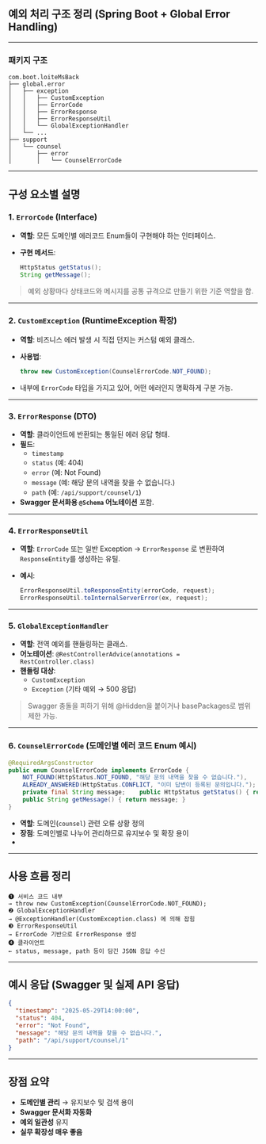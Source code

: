 ## 예외 처리 구조 정리 (Spring Boot + Global Error Handling)

---

### 패키지 구조

```
com.boot.loiteMsBack
├── global.error
│   ├── exception
│   │   ├── CustomException
│   │   ├── ErrorCode
│   │   ├── ErrorResponse
│   │   ├── ErrorResponseUtil
│   │   └── GlobalExceptionHandler
│   └── ...
├── support
│   └── counsel
│       ├── error
│       │   └── CounselErrorCode
```

---

## 구성 요소별 설명

### 1. `ErrorCode` (Interface)

- **역할**: 모든 도메인별 에러코드 Enum들이 구현해야 하는 인터페이스.
- **구현 메서드**:

    ```java
    HttpStatus getStatus();
    String getMessage();
    ```


> 예외 상황마다 상태코드와 메시지를 공통 규격으로 만들기 위한 기준 역할을 함.
>

---

### 2. `CustomException` (RuntimeException 확장)

- **역할**: 비즈니스 에러 발생 시 직접 던지는 커스텀 예외 클래스.
- **사용법**:

    ```java
    throw new CustomException(CounselErrorCode.NOT_FOUND);
    ```

- 내부에 `ErrorCode` 타입을 가지고 있어, 어떤 에러인지 명확하게 구분 가능.

---

### 3. `ErrorResponse` (DTO)

- **역할**: 클라이언트에 반환되는 통일된 에러 응답 형태.
- **필드**:
    - `timestamp`
    - `status` (예: 404)
    - `error` (예: Not Found)
    - `message` (예: 해당 문의 내역을 찾을 수 없습니다.)
    - `path` (예: `/api/support/counsel/1`)
- **Swagger 문서화용 `@Schema` 어노테이션** 포함.

---

### 4. `ErrorResponseUtil`

- **역할**: `ErrorCode` 또는 일반 Exception → `ErrorResponse` 로 변환하여 `ResponseEntity`를 생성하는 유틸.
- **예시**:

    ```java
    ErrorResponseUtil.toResponseEntity(errorCode, request);
    ErrorResponseUtil.toInternalServerError(ex, request);
    ```


---

### 5. `GlobalExceptionHandler`

- **역할**: 전역 예외를 핸들링하는 클래스.
- **어노테이션**: `@RestControllerAdvice(annotations = RestController.class)`
- **핸들링 대상**:
    - `CustomException`
    - `Exception` (기타 예외 → 500 응답)

> Swagger 충돌을 피하기 위해 @Hidden을 붙이거나 basePackages로 범위 제한 가능.
>

---

### 6. `CounselErrorCode` (도메인별 에러 코드 Enum 예시)

```java
@RequiredArgsConstructor
public enum CounselErrorCode implements ErrorCode {
    NOT_FOUND(HttpStatus.NOT_FOUND, "해당 문의 내역을 찾을 수 없습니다."),
    ALREADY_ANSWERED(HttpStatus.CONFLICT, "이미 답변이 등록된 문의입니다.");    private final HttpStatus status;
    private final String message;    public HttpStatus getStatus() { return status; }
    public String getMessage() { return message; }
}
```

- **역할**: 도메인(`counsel`) 관련 오류 상황 정의
- **장점**: 도메인별로 나누어 관리하므로 유지보수 및 확장 용이
-

---

## 사용 흐름 정리

```
❶ 서비스 코드 내부
→ throw new CustomException(CounselErrorCode.NOT_FOUND);
❷ GlobalExceptionHandler
→ @ExceptionHandler(CustomException.class) 에 의해 잡힘
❸ ErrorResponseUtil
→ ErrorCode 기반으로 ErrorResponse 생성
❹ 클라이언트
← status, message, path 등이 담긴 JSON 응답 수신
```

---

## 예시 응답 (Swagger 및 실제 API 응답)

```json
{
  "timestamp": "2025-05-29T14:00:00",
  "status": 404,
  "error": "Not Found",
  "message": "해당 문의 내역을 찾을 수 없습니다.",
  "path": "/api/support/counsel/1"
}
```

---

## 장점 요약

- **도메인별 관리** → 유지보수 및 검색 용이
- **Swagger 문서화 자동화**
- **예외 일관성** 유지
- **실무 확장성 매우 좋음**